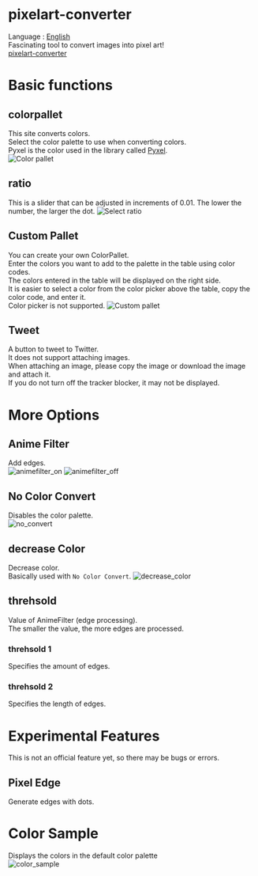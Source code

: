 # pixelart-converter
Language : [English](README.md)  
Fascinating tool to convert images into pixel art!  
[pixelart-converter](https://share-page.streamlit.app)

# Basic functions
## colorpallet
This site converts colors.  
Select the color palette to use when converting colors.  
Pyxel is the color used in the library called [Pyxel](https://github.com/kitao/pyxel).  
![Color pallet](./image/pallet.png)

## ratio
This is a slider that can be adjusted in increments of 0.01. The lower the number, the larger the dot.
![Select ratio](./image/ratio.png)

## Custom Pallet
You can create your own ColorPallet.  
Enter the colors you want to add to the palette in the table using color codes.  
The colors entered in the table will be displayed on the right side.  
It is easier to select a color from the color picker above the table, copy the color code, and enter it.  
Color picker is not supported.
![Custom pallet](./image/custom.png)

## Tweet
A button to tweet to Twitter.  
It does not support attaching images.  
When attaching an image, please copy the image or download the image and attach it.  
If you do not turn off the tracker blocker, it may not be displayed.  

# More Options
## Anime Filter
Add edges.  
![animefilter_on](./image/anime.png)
![animefilter_off](./image/anime2.jpg)

## No Color Convert
Disables the color palette.  
![no_convert](./image/no_convert.jpg)


## decrease Color
Decrease color.  
Basically used with ``No Color Convert``.
![decrease_color](./image/decrease.jpg)

## threhsold
Value of AnimeFilter (edge processing).  
The smaller the value, the more edges are processed.  
### threhsold 1
Specifies the amount of edges.
### threhsold 2
Specifies the length of edges.

# Experimental Features
This is not an official feature yet, so there may be bugs or errors.  
## Pixel Edge
Generate edges with dots.

# Color Sample
Displays the colors in the default color palette  
![color_sample](./image/sample.png)
